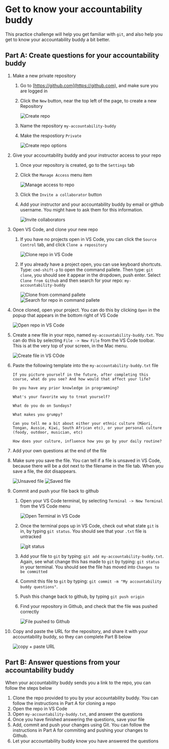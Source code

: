 # Get to know your accountability buddy

This practice challenge will help you get familiar with `git`, and also help you get to know your accountability buddy a bit better.

## Part A: Create questions for your accountability buddy

1. Make a new private repository
   1. Go to [https://github.com](https://github.com), and make sure you are logged in
   2. Click the `New` button, near the top left of the page, to create a new Repository

      ![Create repo](git-challenge-01.png)

   3. Name the repository `my-accountability-buddy`
   4. Make the respostiory `Private`
      
      ![Create repo options](git-challenge-02.png)

2. Give your accountability buddy and your instructor access to your repo
   1. Once your repository is created, go to the `Settings` tab
   2. Click the `Manage Access` menu item

      ![Manage access to repo](git-challenge-03.png)

   3. Click the `Invite a collaborator` button
   4. Add your instructor and your accountability buddy by email or github username. You might have to ask them for this information.
   
      ![Invite collaborators](git-challenge-04.png)

3. Open VS Code, and clone your new repo
   1. If you have no projects open in VS Code, you can click the `Source Control` tab, and click `Clone a repository`

      ![Clone repo in VS Code](git-challenge-05.png)

   2. If you already have a project open, you can use keyboard shortcuts. Type: `cmd-shift-p` to open the command pallete. Then type: `git clone`, you should see it appear in the dropdown, push enter. Select `Clone from Github` and then search for your repo: `my-accountability-buddy`

      ![Clone from command pallete](git-challenge-06.png)
      ![Search for repo in command pallete](git-challenge-07.png)

4. Once cloned, open your project. You can do this by clicking `Open` in the popup that appears in the bottom right of VS Code

   ![Open repo in VS Code](git-challenge-08.png)

5. Create a new file in your repo, named `my-accountability-buddy.txt`. You can do this by selecting `File -> New File` from the VS Code toolbar. This is at the very top of your screen, in the Mac menu.

   ![Create file in VS COde](git-challenge-09.png)

6. Paste the following template into the `my-accountability-buddy.txt` file

   ```
   If you picture yourself in the future, after completing this course, what do you see? And how would that affect your life?

   Do you have any prior knowledge in programming?

   What's your favorite way to treat yourself?
   
   What do you do on Sundays?

   What makes you grumpy?

   Can you tell me a bit about either your ethnic culture (Māori, Tongan, Aussie, Kiwi, South African etc), or your personal culture (foody, outdoor, musician, etc)

   How does your culture, influence how you go by your daily routine?

   ```

7. Add your own questions at the end of the file
8. Make sure you save the file. You can tell if a file is unsaved in VS Code, because there will be a dot next to the filename in the file tab. When you save a file, the dot disappears. 

   ![Unsaved file](git-challenge-14.png)
   ![Saved file](git-challenge-15.png)

9. Commit and push your file back to github
   1. Open your VS Code terminal, by selecting `Terminal -> New Terminal` from the VS Code menu
   
      ![Open Terminal in VS Code](git-challenge-10.png)
   
   2. Once the terminal pops up in VS Code, check out what state `git` is in, by typing `git status`. You should see that your `.txt` file is untracked
   
      ![git status](git-challenge-11.png)
   
   3. Add your file to `git` by typing: `git add my-accountability-buddy.txt`. Again, see what change this has made to `git` by typing: `git status` in your terminal. You should see the file has moved into `Changes to be committed`
   4. Commit this file to `git` by typing: `git commit -m "My accountability buddy questions"`. 
   5. Push this change back to github, by typing `git push origin`
   6. Find your repository in Github, and check that the file was pushed correctly

      ![File pushed to Github](git-challenge-12.png)

10. Copy and paste the URL for the repository, and share it with your accountability buddy, so they can complete Part B below

    ![copy + paste URL](git-challenge-13.png)

## Part B: Answer questions from your accountability buddy

When your accountability buddy sends you a link to the repo, you can follow the steps below

1. Clone the repo provided to you by your accountability buddy. You can follow the instructions in Part A for cloning a repo
2. Open the repo in VS Code
3. Open `my-accountability-buddy.txt`, and answer the questions
4. Once you have finished answering the questions, save your file
5. Add, commit and push your changes using Git. You can follow the instructions in Part A for commiting and pushing your changes to Github.
6. Let your accountability buddy know you have answered the questions
